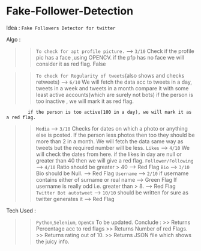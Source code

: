 # Fake-Follower-Detection
Idea : `Fake Followers Detector for twitter` 

Algo :

>> `To check for apt profile picture.` --> `3/10`
			Check if the profile pic has a face ,using OPENCV.
			if the pfp has no face we will consider it as red flag. False
			
>> `To check for Regularity of tweets`(also shows and checks retweets) --> `6/10` 
			We will fetch the data acc to 
				tweets in a day, tweets in a week and tweets in a month
				compare it with some least active accounts(which are surely not bots)
			if the person is too inactive , we will mark it as red flag.
			
			if the person is too active(100 in a day), we will mark it as a red flag.
>> `Media` --> `3/10`
			Checks for dates on which a photo or anything else is posted.
			If the person less photos then too they should be more than 2 in a month.
			We will fetch the data same way as tweets but the required number will be less.
>> `Likes` --> `4/10`
			We will check the dates from here.
			if the likes in day are null or greater than 40 then we will give a red flag.
>> `Follower/Following` --> `4/10`
			Ratio should be greater > 40 --> Red Flag
>> `Bio` --> `3/10`
			Bio should be Null. --> Red Flag
>> `Username` --> `2/10`
			if username contains either of surname or real name --> Green Flag
			If username is really odd i.e. greater than > 8. --> Red Flag
>> `Twitter Bot autotweet` --> `10/10`
			should be written for sure as twitter generates it --> Red Flag

Tech Used : 
>> `Python`,`Selenium`, `OpenCV`
			To be updated.
Conclude :
		>> Returns Percentage acc to red flags
		>> Returns Number of red Flags.
		>> Returns rating out of 10.
		>> Returns JSON file which shows the juicy info.
